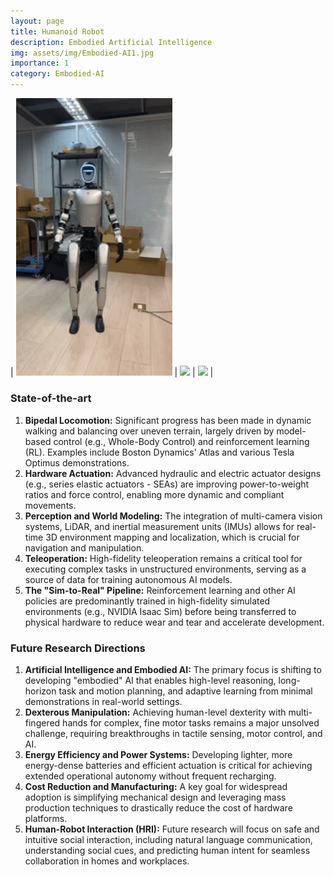 ```yaml
---
layout: page
title: Humanoid Robot
description: Embodied Artificial Intelligence 
img: assets/img/Embodied-AI1.jpg
importance: 1
category: Embodied-AI
---
```


<span class="center"> | <img src="/assets/img/images/videos/G1-3.gif" width="250"  /> | <img src="/assets/img/images/videos/G1-2.gif" width="250"  /> | <img src="/assets/img/images/videos/G1-1.gif" width="250"  /> | </span> 

### **State-of-the-art**

1.  **Bipedal Locomotion:** Significant progress has been made in dynamic walking and balancing over uneven terrain, largely driven by model-based control (e.g., Whole-Body Control) and reinforcement learning (RL). Examples include Boston Dynamics' Atlas and various Tesla Optimus demonstrations.
2.  **Hardware Actuation:** Advanced hydraulic and electric actuator designs (e.g., series elastic actuators - SEAs) are improving power-to-weight ratios and force control, enabling more dynamic and compliant movements.
3.  **Perception and World Modeling:** The integration of multi-camera vision systems, LiDAR, and inertial measurement units (IMUs) allows for real-time 3D environment mapping and localization, which is crucial for navigation and manipulation.
4.  **Teleoperation:** High-fidelity teleoperation remains a critical tool for executing complex tasks in unstructured environments, serving as a source of data for training autonomous AI models.
5.  **The "Sim-to-Real" Pipeline:** Reinforcement learning and other AI policies are predominantly trained in high-fidelity simulated environments (e.g., NVIDIA Isaac Sim) before being transferred to physical hardware to reduce wear and tear and accelerate development.

### **Future Research Directions**

1.  **Artificial Intelligence and Embodied AI:** The primary focus is shifting to developing "embodied" AI that enables high-level reasoning, long-horizon task and motion planning, and adaptive learning from minimal demonstrations in real-world settings.
2.  **Dexterous Manipulation:** Achieving human-level dexterity with multi-fingered hands for complex, fine motor tasks remains a major unsolved challenge, requiring breakthroughs in tactile sensing, motor control, and AI.
3.  **Energy Efficiency and Power Systems:** Developing lighter, more energy-dense batteries and efficient actuation is critical for achieving extended operational autonomy without frequent recharging.
4.  **Cost Reduction and Manufacturing:** A key goal for widespread adoption is simplifying mechanical design and leveraging mass production techniques to drastically reduce the cost of hardware platforms.
5.  **Human-Robot Interaction (HRI):** Future research will focus on safe and intuitive social interaction, including natural language communication, understanding social cues, and predicting human intent for seamless collaboration in homes and workplaces.



